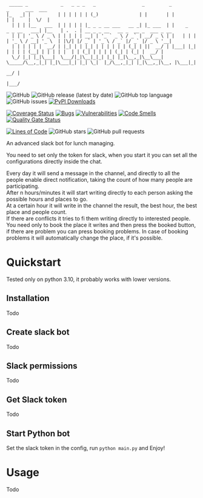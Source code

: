 
     _____ _            _   _ _ _   _                 _         _                      _      ___  ___                                  
    |_   _| |          | | | | | | (_)               | |       | |                    | |     |  \/  |                                  
      | | | |__   ___  | | | | | |_ _ _ __ ___   __ _| |_ ___  | |    _   _ _ __   ___| |__   | .  . | __ _ _ __   __ _  __ _  ___ _ __ 
      | | | '_ \ / _ \ | | | | | __| | '_ ` _ \ / _` | __/ _ \ | |   | | | | '_ \ / __| '_ \  | |\/| |/ _` | '_ \ / _` |/ _` |/ _ \ '__|
      | | | | | |  __/ | |_| | | |_| | | | | | | (_| | ||  __/ | |___| |_| | | | | (__| | | | | |  | | (_| | | | | (_| | (_| |  __/ |   
      \_/ |_| |_|\___|  \___/|_|\__|_|_| |_| |_|\__,_|\__\___| \_____/\__,_|_| |_|\___|_| |_| \_|  |_/\__,_|_| |_|\__,_|\__, |\___|_|   
                                                                                                                     __/ |          
                                                                                                                    |___/

![GitHub](https://img.shields.io/github/license/morry98/ultimate-lunch-manager)
![GitHub release (latest by date)](https://img.shields.io/github/v/release/morry98/ultimate-lunch-manager)
![GitHub top language](https://img.shields.io/github/languages/top/morry98/ultimate-lunch-manager)
![GitHub issues](https://img.shields.io/github/issues/morry98/ultimate-lunch-manager)
[![PyPI Downloads](https://img.shields.io/pypi/dm/ultimate-lunch-manager?color=green&label=Pypi%20download)](
https://pypi.org/project/ultimate-lunch-manager/)

[![Coverage Status](https://coveralls.io/repos/github/Morry98/ultimate-lunch-manager/badge.svg?branch=master)](
https://coveralls.io/github/Morry98/ultimate-lunch-manager?branch=master)
[![Bugs](https://sonarcloud.io/api/project_badges/measure?project=Morry98_ultimate-lunch-manager&metric=bugs)](
https://sonarcloud.io/summary/new_code?id=Morry98_ultimate-lunch-manager)
[![Vulnerabilities](https://sonarcloud.io/api/project_badges/measure?project=Morry98_ultimate-lunch-manager&metric=vulnerabilities)](
https://sonarcloud.io/summary/new_code?id=Morry98_ultimate-lunch-manager)
[![Code Smells](https://sonarcloud.io/api/project_badges/measure?project=Morry98_ultimate-lunch-manager&metric=code_smells)](
https://sonarcloud.io/summary/new_code?id=Morry98_ultimate-lunch-manager)
[![Quality Gate Status](https://sonarcloud.io/api/project_badges/measure?project=Morry98_ultimate-lunch-manager&metric=alert_status)](
https://sonarcloud.io/summary/new_code?id=Morry98_ultimate-lunch-manager)

[![Lines of Code](https://sonarcloud.io/api/project_badges/measure?project=Morry98_ultimate-lunch-manager&metric=ncloc)](
https://sonarcloud.io/summary/new_code?id=Morry98_ultimate-lunch-manager)
![GitHub stars](https://img.shields.io/github/stars/morry98/ultimate-lunch-manager)
![GitHub pull requests](https://img.shields.io/github/issues-pr/morry98/ultimate-lunch-manager)

An advanced slack bot for lunch managing.

You need to set only the token for slack, when you start it you can set
all the configurations directly inside the chat.

Every day it will send a message in the channel, and directly to all the people enable direct notification, 
taking the count of how many people are participating.  
After n hours/minutes it will start writing directly to each person asking the possible hours and places to go.  
At a certain hour it will write in the channel the result, the best hour, the best place and people count.  
If there are conflicts it tries to fi them writing directly to interested people.  
You need only to book the place it writes and then press the booked button, if there are problem you can press 
booking problems. In case of booking problems it will automatically change the place, if it's possible.


# Quickstart
Tested only on python 3.10, it probably works with lower versions.


## Installation

Todo

## Create slack bot

Todo

## Slack permissions

Todo

## Get Slack token

Todo

## Start Python bot

Set the slack token in the config, run ```python main.py``` and Enjoy!

# Usage

Todo

